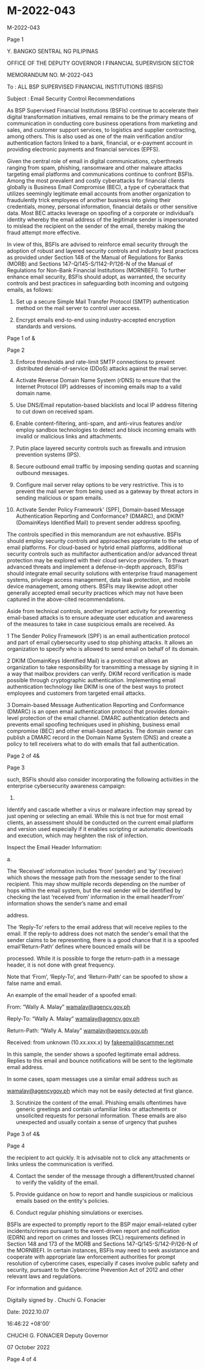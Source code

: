 # M-2022-043

M-2022-043

Page 1

Y. BANGKO SENTRAL NG PILIPINAS

OFFICE OF THE DEPUTY GOVERNOR I FINANCIAL SUPERVISION SECTOR

MEMORANDUM NO. M-2022-043

To : ALL BSP SUPERVISED FINANCIAL INSTITUTIONS (BSFIS)

Subject : Email Security Control Recommendations

As BSP Supervised Financial Institutions (BSFIs) continue to accelerate their digital transformation initiatives, email remains to be the primary means of communication in conducting core business operations from marketing and sales, and customer support services, to logistics and supplier contracting, among others. This is also used as one of the main verification and/or authentication factors linked to a bank, financial, or e-payment account in providing electronic payments and financial services (EPFS).

Given the central role of email in digital communications, cyberthreats ranging from spam, phishing, ransomware and other malware attacks targeting email platforms and communications continue to confront BSFls. Among the most prevalent and costly cyberattacks for financial clients globally is Business Email Compromise (BEC), a type of cyberattack that utilizes seemingly legitimate email accounts from another organization to fraudulently trick employees of another business into giving their credentials, money, personal information, financial details or other sensitive data. Most BEC attacks leverage on spoofing of a corporate or individual’s identity whereby the email address of the legitimate sender is impersonated to mislead the recipient on the sender of the email, thereby making the fraud attempt more effective.

In view of this, BSFls are advised to reinforce email security through the adoption of robust and layered security controls and industry best practices as provided under Section 148 of the Manual of Regulations for Banks (MORB) and Sections 147-Q/145-S/1142-P/126-N of the Manual of Regulations for Non-Bank Financial Institutions (MORNBEFI). To further enhance email security, BSFls should adopt, as warranted, the security controls and best practices in safeguarding both incoming and outgoing emails, as follows:

1. Set up a secure Simple Mail Transfer Protocol (SMTP) authentication method on the mail server to control user access.

2. Encrypt emails end-to-end using industry-accepted encryption standards and versions.

Page 1 of &

Page 2

3. Enforce thresholds and rate-limit SMTP connections to prevent distributed denial-of-service (DDoS) attacks against the mail server.

4. Activate Reverse Domain Name System (rDNS) to ensure that the Internet Protocol (IP) addresses of incoming emails map to a valid domain name.

5. Use DNS/Email reputation-based blacklists and local IP address filtering to cut down on received spam.

6. Enable content-filtering, anti-spam, and anti-virus features and/or employ sandbox technologies to detect and block incoming emails with invalid or malicious links and attachments.

7. Putin place layered security controls such as firewalls and intrusion prevention systems (IPS).

8. Secure outbound email traffic by imposing sending quotas and scanning outbound messages.

9. Configure mail server relay options to be very restrictive. This is to prevent the mail server from being used as a gateway by threat actors in sending malicious or spam emails.

10. Activate Sender Policy Framework' (SPF), Domain-based Message Authentication Reporting and Conformance? (DMARC), and DKIM? (DomainKeys Identified Mail) to prevent sender address spoofing.

The controls specified in this memorandum are not exhaustive. BSFls should employ security controls and approaches appropriate to the setup of email platforms. For cloud-based or hybrid email platforms, additional security controls such as multifactor authentication and/or advanced threat protection may be explored with their cloud service providers. To thwart advanced threats and implement a defense-in-depth approach, BSFls should integrate email security solutions with enterprise fraud management systems, privilege access management, data leak protection, and mobile device management, among others. BSFls may likewise adopt other generally accepted email security practices which may not have been captured in the above-cited recommendations.

Aside from technical controls, another important activity for preventing email-based attacks is to ensure adequate user education and awareness of the measures to take in case suspicious emails are received. As

1 The Sender Policy Framework (SPF) is an email authentication protocol and part of email cybersecurity used to stop phishing attacks. It allows an organization to specify who is allowed to send email on behalf of its domain.

2 DKIM (DomainKeys Identified Mail) is a protocol that allows an organization to take responsibility for transmitting a message by signing it in a way that mailbox providers can verify. DKIM record verification is made possible through cryptographic authentication. Implementing email authentication technology like DKIM is one of the best ways to protect employees and customers from targeted email attacks.

3 Domain-based Message Authentication Reporting and Conformance (DMARC) is an open email authentication protocol that provides domain-level protection of the email channel. DMARC authentication detects and prevents email spoofing techniques used in phishing, business email compromise (BEC) and other email-based attacks. The domain owner can publish a DMARC record in the Domain Name System (DNS) and create a policy to tell receivers what to do with emails that fail authentication.

Page 2 of 4&

Page 3

such, BSFls should also consider incorporating the following activities in the enterprise cybersecurity awareness campaign:

1.

Identify and cascade whether a virus or malware infection may spread by just opening or selecting an email. While this is not true for most email clients, an assessment should be conducted on the current email platform and version used especially if it enables scripting or automatic downloads and execution, which may heighten the risk of infection.

Inspect the Email Header Information:

a.

The ‘Received’ information includes ‘from’ (sender) and ‘by’ (receiver) which shows the message path from the message sender to the final recipient. This may show multiple records depending on the number of hops within the email system, but the real sender will be identified by checking the last ‘received from’ information in the email header‘From’ information shows the sender’s name and email

address.

The ‘Reply-To’ refers to the email address that will receive replies to the email. If the reply-to address does not match the sender's email that the sender claims to be representing, there is a good chance that it is a spoofed email‘Return-Path’ defines where bounced emails will be

processed. While it is possible to forge the return-path in a message header, it is not done with great frequency.

Note that ‘From’, ‘Reply-To’, and ‘Return-Path’ can be spoofed to show a false name and email.

An example of the email header of a spoofed email:

From: “Wally A. Malay” <wamalay@agency.gov.ph>

Reply-To: “Wally A. Malay” <wamalay@agency.gov.ph>

Return-Path: “Wally A. Malay” <wamalay@agency.gov.ph>

Received: from unknown (10.xx.xxx.x) by <fakeemail@scammer.net>

In this sample, the sender shows a spoofed legitimate email address. Replies to this email and bounce notifications will be sent to the legitimate email address.

In some cases, spam messages use a similar email address such as

wamalay@agencygov.ph which may not be easily detected at first glance.

3. Scrutinize the content of the email. Phishing emails oftentimes have generic greetings and contain unfamiliar links or attachments or unsolicited requests for personal information. These emails are also unexpected and usually contain a sense of urgency that pushes

Page 3 of 4&

Page 4

the recipient to act quickly. It is advisable not to click any attachments or links unless the communication is verified.

4. Contact the sender of the message through a different/trusted channel to verify the validity of the email.

5. Provide guidance on how to report and handle suspicious or malicious emails based on the entity's policies.

6. Conduct regular phishing simulations or exercises.

BSFls are expected to promptly report to the BSP major email-related cyber incidents/crimes pursuant to the event-driven report and notification (EDRN) and report on crimes and losses (RCL) requirements defined in Section 148 and 173 of the MORB and Sections 147-Q/145-S/142-P/I26-N of the MORNBEFI. In certain instances, BSFIs may need to seek assistance and cooperate with appropriate law enforcement authorities for prompt resolution of cybercrime cases, especially if cases involve public safety and security, pursuant to the Cybercrime Prevention Act of 2012 and other relevant laws and regulations.

For information and guidance.

Digitally signed by . Chuchi G. Fonacier

Date: 2022.10.07

16:46:22 +08'00'

CHUCHI G. FONACIER Deputy Governor

07 October 2022

Page 4 of 4